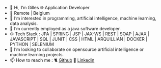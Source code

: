 - 👋 Hi, I’m Gilles 🌐 Application Developer
- 📍 Remote | Belgium
- 👀 I’m interested in programming, artificial intelligence, machine learning, data analysis.
- 🌱 I’m currently employed as a java software developer.
- ⚙️ Tech Stack : JPA | SPRING | JSP | JAX-WS | REST | SOAP | AJAX | JAVASCRIPT | SQL | JUNIT | CSS | HTML | ARQUILLIAN | DOCKER | PYTHON | SELENIUM
- 💞️ I’m looking to collaborate on opensource artificial intelligence or machine learning projects.
- 📫 How to reach me :
  🐈 [Github](https://github.com/gillesngongang)
  🔗 [Linkedin](https://www.linkedin.com/in/gillesngongang)
  
<!---
gillesngongang/gillesngongang is a ✨ special ✨ repository because its `README.md` (this file) appears on your GitHub profile.
You can click the Preview link to take a look at your changes.
--->
